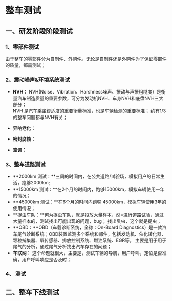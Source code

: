 # 整车测试 #
## 一、研发阶段阶段测试 ##
### 1、零部件测试 ###
由于整车的零部件分为自制件、外购件。无论是自制件还是外购件为了保证零部件的质量，都需测试；<br>

### 2、震动噪声&环境系统测试 ###
- **NVH：**
NVH(Noise、Vibration、Harshness噪声、振动与声振粗糙度）是衡量汽车制造质量的重要参数，可分为发动机NVH、车身NVH和底盘NVH三大部分；<br>
NVH 是汽车乘坐舒适度的重要衡量标准，也是车辆检测的重要标准； 约有1/3的整车问题都与NVH有关；<br>


- **异响老化：**

- **密封腐蚀：**


- **空调：**


### 3、整车道路测试 ###
- **2000km 测试：**三周的时间内，在公共道路/试验场，模拟用户的日常生活，跑够2000km;
- **15000km 测试：**在2个月的时间内，跑够15000km，模拟车辆使用一年的情况；
- **45000km 测试：**在6个月的时间内跑够 45000km，模拟车辆使用3年的使用情况；
- **捉虫车队：**何为捉虫车队，就是投放大量样本，然=进行道路试验，通过大量样本的，测试找出可能出现的问题，bug； 找出臭虫，这个就是捉虫；
- **OBD：**OBD（车载诊断系统，全称：On-Board Diagnostics）是一款汽车尾气诊断系统；OBD装置监测多个系统和部件，包括发动机、催化转化器、颗粒捕集器、氧传感器、排放控制系统、燃油系统、EGR等。 主要是用于用于尾气的分析，通过尾气分析找出汽车存在的问题；
- **车联网：** 这个命题就很大，主要是，测试车辆的导航，用户呼叫，定位是否准确，用户呼叫响应是否及时； 

### 4、 测试 ###

## 二、整车下线测试 ##